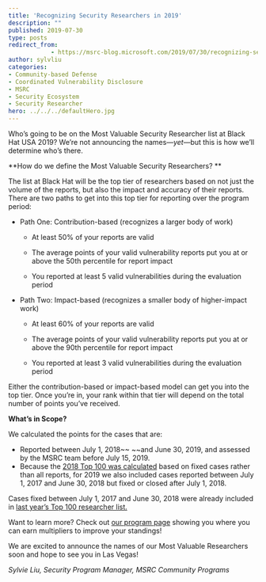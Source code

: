 ```yaml
---
title: 'Recognizing Security Researchers in 2019'
description: ""
published: 2019-07-30
type: posts
redirect_from:
            - https://msrc-blog.microsoft.com/2019/07/30/recognizing-security-researchers-in-2019/
author: sylvliu
categories:
- Community-based Defense
- Coordinated Vulnerability Disclosure
- MSRC
- Security Ecosystem
- Security Researcher
hero: ../../../defaultHero.jpg
---
```

<!-- wp:paragraph -->

Who’s going to be on the Most Valuable Security Researcher list at Black Hat USA 2019? We’re not announcing the names—_yet_—but this is how we’ll determine who’s there.

<!-- /wp:paragraph -->

<!-- wp:paragraph -->

**How do we define the Most Valuable Security Researchers? **

<!-- /wp:paragraph -->

<!-- wp:paragraph -->

The list at Black Hat will be the top tier of researchers based on not just the volume of the reports, but also the impact and accuracy of their reports. There are two paths to get into this top tier for reporting over the program period:

<!-- /wp:paragraph -->

<!-- wp:list -->

- Path One: Contribution-based (recognizes a larger body of work)

  - At least 50% of your reports are valid

  - The average points of your valid vulnerability reports put you at or above the 50th percentile for report impact

  - You reported at least 5 valid vulnerabilities during the evaluation period

- Path Two: Impact-based (recognizes a smaller body of higher-impact work)

  - At least 60% of your reports are valid

  - The average points of your valid vulnerability reports put you at or above the 90th percentile for report impact

  - You reported at least 3 valid vulnerabilities during the evaluation period

<!-- /wp:list -->

<!-- wp:paragraph -->

Either the contribution-based or impact-based model can get you into the top tier. Once you’re in, your rank within that tier will depend on the total number of points you’ve received.

<!-- /wp:paragraph -->

<!-- wp:paragraph -->

**What’s in Scope?**

<!-- /wp:paragraph -->

<!-- wp:paragraph -->

We calculated the points for the cases that are:

<!-- /wp:paragraph -->

<!-- wp:list -->

- Reported between July 1, 2018~~ ~~and June 30, 2019, and assessed by the MSRC team before July 15, 2019.
- Because the [2018 Top 100 was calculated](https://msrc-blog.microsoft.com/2018/08/01/the-making-of-the-top-100-researcher-list/) based on fixed cases rather than all reports, for 2019 we also included cases reported between July 1, 2017 and June 30, 2018 but fixed or closed after July 1, 2018.

<!-- /wp:list -->

<!-- wp:paragraph -->

Cases fixed between July 1, 2017 and June 30, 2018 were already included in [last year’s Top 100 researcher list.](https://msrc-blog.microsoft.com/2018/08/08/microsofts-top-100-security-researchers-black-hat-2018-edition/)

<!-- /wp:paragraph -->

<!-- wp:paragraph -->

Want to learn more? Check out [our program page](http://www.microsoft.com/en-us/msrc/researcher-recognition-program) showing you where you can earn multipliers to improve your standings!

<!-- /wp:paragraph -->

<!-- wp:paragraph -->

We are excited to announce the names of our Most Valuable Researchers soon and hope to see you in Las Vegas!

<!-- /wp:paragraph -->

<!-- wp:paragraph -->

_Sylvie Liu, Security Program Manager, MSRC Community Programs_

<!-- /wp:paragraph -->

<!-- wp:paragraph -->

<!-- /wp:paragraph -->

<!-- wp:paragraph -->

<!-- /wp:paragraph -->

